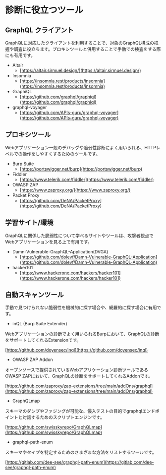 # 診断に役立つツール

## GraphQL クライアント

GraphQLに対応したクライアントを利用することで、対象のGraphQL構成の把握や調査に役立ちます。プロキシツールと併用することで手動での検査をする際にも有用です。

- Altair
    - [https://altair.sirmuel.design/](https://altair.sirmuel.design/)
- Insomnia
    - [https://insomnia.rest/products/insomnia](https://insomnia.rest/products/insomnia)
- GraphiQL
    - [https://github.com/graphql/graphiql](https://github.com/graphql/graphiql)
- graphql-voyager
    - [https://github.com/APIs-guru/graphql-voyager](https://github.com/APIs-guru/graphql-voyager)

## プロキシツール

Webアプリケーション一般のデバッグや脆弱性診断によく用いられる、HTTPレベルでの操作をしやすくするためのツールです。

- Burp Suite
    - [https://portswigger.net/burp](https://portswigger.net/burp)
- Fiddler
    - [https://www.telerik.com/fiddler](https://www.telerik.com/fiddler)
- OWASP ZAP
    - [https://www.zaproxy.org/](https://www.zaproxy.org/)
- Packet Proxy
    - [https://github.com/DeNA/PacketProxy](https://github.com/DeNA/PacketProxy)

## 学習サイト/環境

GraphQLに関係した脆弱性について学べるサイトやツールは、攻撃者視点でWebアプリケーションを見る上で有用です。

- Damn-Vulnerable-GraphQL-Application(DVGA)
    - [https://github.com/dolevf/Damn-Vulnerable-GraphQL-Application](https://github.com/dolevf/Damn-Vulnerable-GraphQL-Application)
- hacker101
    - [https://www.hackerone.com/hackers/hacker101](https://www.hackerone.com/hackers/hacker101)

## 自動スキャンツール

手動で見つけられない脆弱性を機械的に探す場合や、網羅的に探す場合に有用です。

- inQL (Burp Suite Extender)

Webアプリケーションの診断でよく用いられるBurpにおいて、GraphQLの診断をサポートしてくれるExtensionです。

[https://github.com/doyensec/inql](https://github.com/doyensec/inql)

- OWASP ZAP Addon

オープンソースで提供されているWebアプリケーション診断ツールであるOWASP ZAPにおいて、GraphQLの診断をサポートしてくれるAddonです。

[https://github.com/zaproxy/zap-extensions/tree/main/addOns/graphql](https://github.com/zaproxy/zap-extensions/tree/main/addOns/graphql)

- GraphQLmap

スキーマのダンプやファジングが可能な、侵入テストの目的でgraphqlエンドポイントと対話するためのスクリプトエンジンです。

[https://github.com/swisskyrepo/GraphQLmap](https://github.com/swisskyrepo/GraphQLmap)

- graphql-path-enum

スキーマやタイプを特定するためのさまざまな方法をリストするツールです。

[https://gitlab.com/dee-see/graphql-path-enum](https://gitlab.com/dee-see/graphql-path-enum)